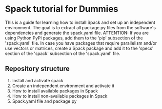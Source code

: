 # Spack tutorial for Dummies

This is a guide for learning how to install Spack and set up an independent environment. The goal is to extract all package.py files from the software's dependencies and generate the spack.yaml file.
ATTENTION: If you are using Python PyPI packages, add them to the 'pip' subsection of the 'spack.yaml' file. In case you have packages that require parallelism and/or use vectors or matrices, create a Spack package and add it to the 'specs' section of the 'spack' subsection of the 'spack.yaml' file.

## Repository structure

1. Install and activate spack
2. Create an independent environment and activate it
3. How to install available packages in Spack
4. How to install non-available packages in Spack
5. Spack.yaml file and package.py
